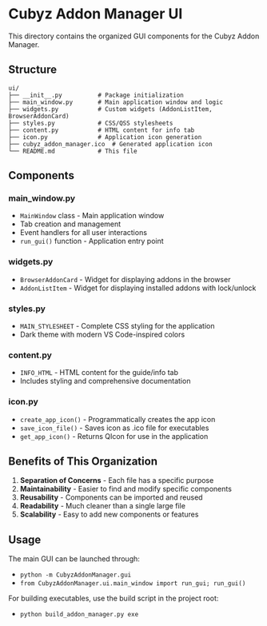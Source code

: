 # Cubyz Addon Manager UI

This directory contains the organized GUI components for the Cubyz Addon Manager.

## Structure

```
ui/
├── __init__.py          # Package initialization
├── main_window.py       # Main application window and logic
├── widgets.py           # Custom widgets (AddonListItem, BrowserAddonCard)
├── styles.py            # CSS/QSS stylesheets
├── content.py           # HTML content for info tab
├── icon.py              # Application icon generation
├── cubyz_addon_manager.ico  # Generated application icon
└── README.md            # This file
```

## Components

### main_window.py
- `MainWindow` class - Main application window
- Tab creation and management
- Event handlers for all user interactions
- `run_gui()` function - Application entry point

### widgets.py
- `BrowserAddonCard` - Widget for displaying addons in the browser
- `AddonListItem` - Widget for displaying installed addons with lock/unlock

### styles.py
- `MAIN_STYLESHEET` - Complete CSS styling for the application
- Dark theme with modern VS Code-inspired colors

### content.py
- `INFO_HTML` - HTML content for the guide/info tab
- Includes styling and comprehensive documentation

### icon.py
- `create_app_icon()` - Programmatically creates the app icon
- `save_icon_file()` - Saves icon as .ico file for executables
- `get_app_icon()` - Returns QIcon for use in the application

## Benefits of This Organization

1. **Separation of Concerns** - Each file has a specific purpose
2. **Maintainability** - Easier to find and modify specific components
3. **Reusability** - Components can be imported and reused
4. **Readability** - Much cleaner than a single large file
5. **Scalability** - Easy to add new components or features

## Usage

The main GUI can be launched through:
- `python -m CubyzAddonManager.gui`
- `from CubyzAddonManager.ui.main_window import run_gui; run_gui()`

For building executables, use the build script in the project root:
- `python build_addon_manager.py exe`
